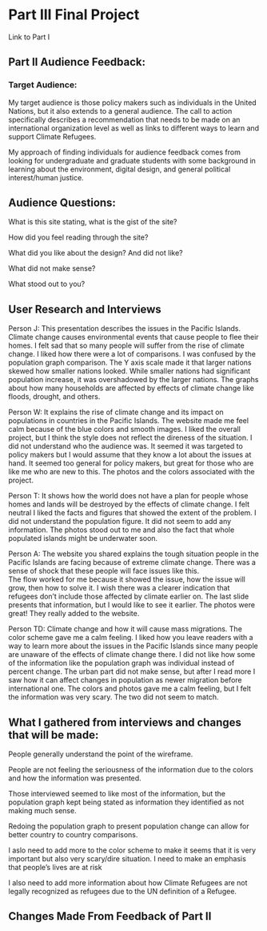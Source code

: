 # Part III Final Project

Link to Part I

## Part II Audience Feedback:
### Target Audience:
My target audience is those policy makers such as individuals in the United Nations, but it also extends to a general audience. The call to action specifically describes a 
recommendation that needs to be made on an international organization level as well as links to different ways to learn and support Climate Refugees.
 
My approach of finding individuals for audience feedback comes from looking for undergraduate and graduate students with some background in learning about the environment, 
digital design, and general political interest/human justice. 

## Audience Questions:

What is this site stating, what is the gist of the site?

How did you feel reading through the site?

What did you like about the design? And did not like?

What did not make sense?

What stood out to you?
 
## User Research and Interviews

Person J:
This presentation describes the issues in the Pacific Islands. Climate change causes environmental events that cause people to flee their homes. 
I felt sad that so many people will suffer from the rise of climate change.
I liked how there were a lot of comparisons. 
I was confused by the population graph comparison. The Y axis scale made it that larger nations skewed how smaller nations looked. While smaller nations had significant population increase, it was overshadowed by the larger nations.
The graphs about how many households are affected by effects of climate change like floods, drought, and others.

Person W:
It explains the rise of climate change and its impact on populations in countries in the Pacific Islands. 
The website made me feel calm because of the blue colors and smooth images.
I liked the overall project, but I think the style does not reflect the direness of the situation. 
I did not understand who the audience was. It seemed it was targeted to policy makers but I would assume that they know a lot about the issues at hand. It seemed too general for policy makers, but great for those who are like me who are new to this.
The photos and the colors associated with the project.

Person T:
It shows how the world does not have a plan for people whose homes and lands will be destroyed by the effects of climate change.
I felt neutral
I liked the facts and figures that showed the extent of the problem.
 I did not understand the population figure. It did not seem to add any information.
The photos stood out to me and also the fact that whole populated islands might be underwater soon.

Person A:
The website you shared explains the tough situation people in the Pacific Islands are facing because of extreme climate change. 
There was a sense of shock that these people will face issues like this.  
The flow worked for me because it showed the issue, how the issue will grow, then how to solve it.
I wish there was a clearer indication that refugees don’t include those affected by climate earlier on. The last slide presents that information, but I would like to see it earlier.
The photos were great! They really added to the website.

Person TD:
Climate change and how it will cause mass migrations.
The color scheme gave me a calm feeling.
I liked how you leave readers with a way to learn more about the issues in the Pacific Islands since many people are unaware of the effects of climate change there. 
I did not like how some of the information like the population graph was individual instead of percent change. 
The urban part did not make sense, but after I read more I saw how it can affect changes in population as newer migration before international one.
The colors and photos gave me a calm feeling, but I felt the information was very scary. The two did not seem to match.


## What I gathered from interviews and changes that will be made:

People generally understand the point of the wireframe. 

People are not feeling the seriousness of the information due to the colors and how the information was presented. 

Those interviewed seemed to like most of the information, but the population graph kept being stated as information they identified as not making much sense.

Redoing the population graph to present population change can allow for better country to country comparisons.

I aslo need to add more to the color scheme to make it seems that it is very important but also very scary/dire situation. I need to make an emphasis that people’s lives are at risk

I also need to add more information about how Climate Refugees are not legally recognized as refugees due to the UN definition of a Refugee.

## Changes Made From Feedback of Part II
